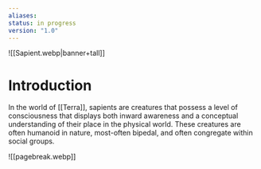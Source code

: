 ```yaml
---
aliases: 
status: in progress
version: "1.0"
---
```


![[Sapient.webp|banner+tall]]
# Introduction

In the world of [[Terra]], sapients are creatures that possess a level of consciousness that displays both inward awareness and a conceptual understanding of their place in the physical world. These creatures are often humanoid in nature, most-often bipedal, and often congregate within social groups.

![[pagebreak.webp]]